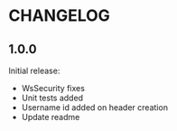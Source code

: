 # CHANGELOG

## 1.0.0
Initial release:
- WsSecurity fixes
- Unit tests added
- Username id added on header creation
- Update readme
